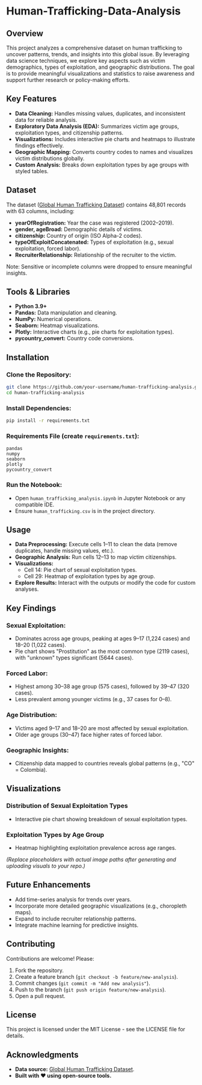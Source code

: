# Human-Trafficking-Data-Analysis
## Overview
This project analyzes a comprehensive dataset on human trafficking to uncover patterns, trends, and insights into this global issue. By leveraging data science techniques, we explore key aspects such as victim demographics, types of exploitation, and geographic distributions. The goal is to provide meaningful visualizations and statistics to raise awareness and support further research or policy-making efforts.

## Key Features
- **Data Cleaning:** Handles missing values, duplicates, and inconsistent data for reliable analysis.
- **Exploratory Data Analysis (EDA):** Summarizes victim age groups, exploitation types, and citizenship patterns.
- **Visualizations:** Includes interactive pie charts and heatmaps to illustrate findings effectively.
- **Geographic Mapping:** Converts country codes to names and visualizes victim distributions globally.
- **Custom Analysis:** Breaks down exploitation types by age groups with styled tables.

## Dataset
The dataset ([Global Human Trafficking Dataset](https://www.ctdatacollaborative.org/page/global-dataset?utm_source=chatgpt.com)) contains 48,801 records with 63 columns, including:

- **yearOfRegistration:** Year the case was registered (2002–2019).
- **gender, ageBroad:** Demographic details of victims.
- **citizenship:** Country of origin (ISO Alpha-2 codes).
- **typeOfExploitConcatenated:** Types of exploitation (e.g., sexual exploitation, forced labor).
- **RecruiterRelationship:** Relationship of the recruiter to the victim.

Note: Sensitive or incomplete columns were dropped to ensure meaningful insights.

## Tools & Libraries
- **Python 3.9+**
- **Pandas:** Data manipulation and cleaning.
- **NumPy:** Numerical operations.
- **Seaborn:** Heatmap visualizations.
- **Plotly:** Interactive charts (e.g., pie charts for exploitation types).
- **pycountry_convert:** Country code conversions.

## Installation
### Clone the Repository:
```bash
git clone https://github.com/your-username/human-trafficking-analysis.git
cd human-trafficking-analysis
```
### Install Dependencies:
```bash
pip install -r requirements.txt
```

### Requirements File (create `requirements.txt`):
```
pandas
numpy
seaborn
plotly
pycountry_convert
```

### Run the Notebook:
- Open `human_trafficking_analysis.ipynb` in Jupyter Notebook or any compatible IDE.
- Ensure `human_trafficking.csv` is in the project directory.

## Usage
- **Data Preprocessing:** Execute cells 1–11 to clean the data (remove duplicates, handle missing values, etc.).
- **Geographic Analysis:** Run cells 12–13 to map victim citizenships.
- **Visualizations:**
  - Cell 14: Pie chart of sexual exploitation types.
  - Cell 29: Heatmap of exploitation types by age group.
- **Explore Results:** Interact with the outputs or modify the code for custom analyses.

## Key Findings
### **Sexual Exploitation:**
- Dominates across age groups, peaking at ages 9–17 (1,224 cases) and 18–20 (1,022 cases).
- Pie chart shows "Prostitution" as the most common type (2119 cases), with "unknown" types significant (5644 cases).

### **Forced Labor:**
- Highest among 30–38 age group (575 cases), followed by 39–47 (320 cases).
- Less prevalent among younger victims (e.g., 37 cases for 0–8).

### **Age Distribution:**
- Victims aged 9–17 and 18–20 are most affected by sexual exploitation.
- Older age groups (30–47) face higher rates of forced labor.

### **Geographic Insights:**
- Citizenship data mapped to countries reveals global patterns (e.g., "CO" = Colombia).

## Visualizations
### **Distribution of Sexual Exploitation Types**
- Interactive pie chart showing breakdown of sexual exploitation types.

### **Exploitation Types by Age Group**
- Heatmap highlighting exploitation prevalence across age ranges.

*(Replace placeholders with actual image paths after generating and uploading visuals to your repo.)*

## Future Enhancements
- Add time-series analysis for trends over years.
- Incorporate more detailed geographic visualizations (e.g., choropleth maps).
- Expand to include recruiter relationship patterns.
- Integrate machine learning for predictive insights.

## Contributing
Contributions are welcome! Please:
1. Fork the repository.
2. Create a feature branch (`git checkout -b feature/new-analysis`).
3. Commit changes (`git commit -m "Add new analysis"`).
4. Push to the branch (`git push origin feature/new-analysis`).
5. Open a pull request.

## License
This project is licensed under the MIT License - see the LICENSE file for details.

## Acknowledgments
- **Data source:** [Global Human Trafficking Dataset](https://www.ctdatacollaborative.org/page/global-dataset?utm_source=chatgpt.com).
- **Built with ❤️ using open-source tools.**

